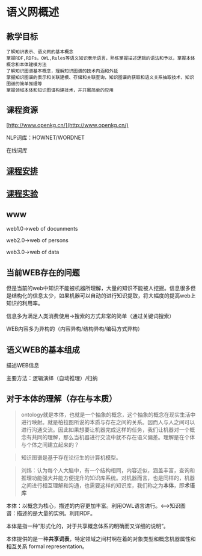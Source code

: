 # 语义网概述
## 教学目标
```
了解知识表示、语义网的基本概念
掌握RDF,RDFs，OWL,Rules等语义知识表示语言，熟练掌握描述逻辑的语法和予以，掌握本体概念和本体建模方法
了解知识图谱基本概念，理解知识图谱的技术内涵和外延
掌握知识图谱的表示和关联建模、存储和关联查询，知识图谱的获取和语义关系抽取技术，知识图谱的简单推理等
掌握领域本体和知识图谱构建技术，并开展简单的应用
```
## 课程资源
[http://www.openkg.cn/](http://www.openkg.cn/)

NLP词库：HOWNET/WORDNET

在线词库

## [课程安排](https://github.com/Brack-Wang/Knowledge-Graph-Notebook/blob/master/images/KG%E8%AF%BE%E8%A1%A8.jpg)
## [课程实验](https://github.com/Brack-Wang/Knowledge-Graph-Notebook/blob/master/images/KG%E5%AE%9E%E9%AA%8C.jpg)

## www
web1.0->web of docunments

web2.0->web of persons

web3.0->web of data

## 当前WEB存在的问题
但是当前的web中知识不能被机器所理解，大量的知识不能被人挖掘。信息很多但是结构化的信息太少，如果机器可以自动的进行知识提取，将大幅度的提高web上知识的利用率。

信息多为满足人类消费使用->搜索的方式非常的简单（通过关键词搜索）

WEB内容多为异构的（内容异构/结构异构/编码方式异构）

## 语义WEB的基本组成
描述WEB信息

主要方法：逻辑演绎（自动推理）/归纳

## 对于本体的理解（存在与本质）
>ontology就是本体，也就是一个抽象的概念，这个抽象的概念在现实生活中进行映射。就是柏拉图所说的本质与存在之间的关系。因而人与人之间可以进行沟通交流。因此如果想要让机器完成这样的任务，我们让机器对一个概念有共同的理解，那么当机器进行交流中就不存在语义偏差。理解是在个体与个体之间建立起来的？

>知识图谱是基于存在论衍生的计算机模型。

>刘炜：认为每个人大脑中，有一个结构相同，内容近似，涵盖丰富，查询和推理功能强大并能方便提升的知识库系统。对机器而言，也是同样的，机器之间进行相互理解和沟通，也需要这样的知识库，我们称之为**本体**，即**术语库**

本体：以概念为核心，描述的内容更加丰富。利用OWL语言进行。<-->知识图谱：描述的是大量的实例。利用RDF。

本体是指一种”形式化的，对于共享概念体系的明确而又详细的说明”。

本体提供的是一种**共享词表**，特定领域之间村啊在着的对象类型和概念机器属性和相互关系 formal representation。



